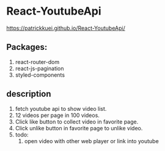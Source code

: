 # React-YoutubeApi #
https://patrickkuei.github.io/React-YoutubeApi/

## Packages: ##
1.  react-router-dom
2.  react-js-pagination
3.  styled-components

## description ##
1.  fetch youtube api to show video list.
2.  12 videos per page in 100 videos.
3.  Click like button to collect video in favorite page.
4.  Click unlike button in favorite page to unlike video.
5.  todo: 
    1.  open video with other web player or link into youtube
